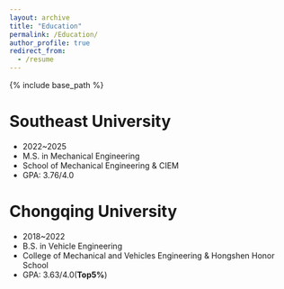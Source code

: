 ```yaml
---
layout: archive
title: "Education"
permalink: /Education/
author_profile: true
redirect_from:
  - /resume
---
```


{% include base_path %}

Southeast University
======
* 2022~2025
* M.S. in Mechanical Engineering
* School of Mechanical Engineering & CIEM
* GPA: 3.76/4.0

Chongqing University
======
* 2018~2022
* B.S. in Vehicle Engineering
* College of Mechanical and Vehicles Engineering & Hongshen Honor School
* GPA: 3.63/4.0(**Top5%**)
